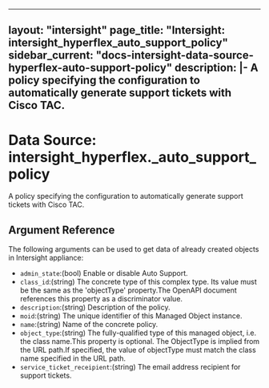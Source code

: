 
---
layout: "intersight"
page_title: "Intersight: intersight_hyperflex_auto_support_policy"
sidebar_current: "docs-intersight-data-source-hyperflex-auto-support-policy"
description: |-
A policy specifying the configuration to automatically generate support tickets with Cisco TAC.
---

# Data Source: intersight_hyperflex._auto_support_policy
A policy specifying the configuration to automatically generate support tickets with Cisco TAC.
## Argument Reference
The following arguments can be used to get data of already created objects in Intersight appliance:
* `admin_state`:(bool) Enable or disable Auto Support. 
* `class_id`:(string) The concrete type of this complex type. Its value must be the same as the 'objectType' property.The OpenAPI document references this property as a discriminator value. 
* `description`:(string) Description of the policy. 
* `moid`:(string) The unique identifier of this Managed Object instance. 
* `name`:(string) Name of the concrete policy. 
* `object_type`:(string) The fully-qualified type of this managed object, i.e. the class name.This property is optional. The ObjectType is implied from the URL path.If specified, the value of objectType must match the class name specified in the URL path. 
* `service_ticket_receipient`:(string) The email address recipient for support tickets. 
